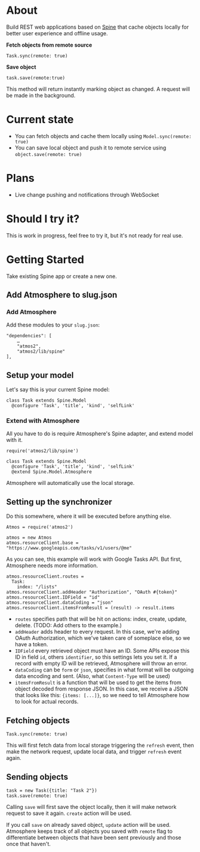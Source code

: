 # About

Build REST web applications based on [Spine](http://spinejs.com/) that cache objects locally for better user experience and offline usage.

**Fetch objects from remote source**

    Task.sync(remote: true)
    
**Save object**

    task.save(remote:true)
    
This method will return instantly marking object as changed. A request will be made in the background.

# Current state

- You can fetch objects and cache them locally using `Model.sync(remote: true)`
- You can save local object and push it to remote service using `object.save(remote: true)`

# Plans

- Live change pushing and notifications through WebSocket

# Should I try it?

This is work in progress, feel free to try it, but it's not ready for real use.

# Getting Started

Take existing Spine app or create a new one.

## Add Atmosphere to slug.json

### Add Atmosphere

Add these modules to your `slug.json`:

    "dependencies": [
		…
    	"atmos2",
    	"atmos2/lib/spine"
  	],

## Setup your model

Let's say this is your current Spine model:

    class Task extends Spine.Model
      @configure 'Task', 'title', 'kind', 'selfLink'

### Extend with Atmosphere

All you have to do is require Atmosphere's Spine adapter, and extend model with it.

    require('atmos2/lib/spine')
    
    class Task extends Spine.Model
      @configure 'Task', 'title', 'kind', 'selfLink'
      @extend Spine.Model.Atmosphere

Atmosphere will automatically use the local storage.

## Setting up the synchronizer

Do this somewhere, where it will be executed before anything else.

    Atmos = require('atmos2')
    
    atmos = new Atmos
    atmos.resourceClient.base = "https://www.googleapis.com/tasks/v1/users/@me"

As you can see, this example will work with Google Tasks API. But first, Atmosphere needs more information.

    atmos.resourceClient.routes =
      Task:
        index: "/lists"
    atmos.resourceClient.addHeader "Authorization", "OAuth #{token}"
    atmos.resourceClient.IDField = "id"
    atmos.resourceClient.dataCoding = "json"
    atmos.resourceClient.itemsFromResult = (result) -> result.items
    
* `routes` specifies path that will be hit on actions: index, create, update, delete. (TODO: Add others to the example.)
* `addHeader` adds header to every request. In this case, we're adding OAuth Authorization, which we've taken care of someplace else, so we have a token.
* `IDField` every retrieved object must have an ID. Some APIs expose this ID in field `id`, others `identifier`, so this settings lets you set it. If a record with empty ID will be retrieved, Atmosphere will throw an error.
* `dataCoding` can be `form` or `json`, specifies in what format will be outgoing data encoding and sent. (Also, what `Content-Type` will be used)
* `itemsFromResult` is a function that will be used to get the items from object decoded from response JSON. In this case, we receive a JSON that looks like this: `{items: [...]}`, so we need to tell Atmosphere how to look for actual records.


## Fetching objects

    Task.sync(remote: true)

This will first fetch data from local storage triggering the `refresh` event, then make the network request, update local data, and trigger `refresh` event again.

## Sending objects

    task = new Task({title: "Task 2"})
    task.save(remote: true)

Calling `save` will first save the object locally, then it will make network request to save it again. `create` action will be used.

If you call `save` on already saved object, `update` action will be used. Atmosphere keeps track of all objects you saved with `remote` flag to differentiate between objects that have been sent previously and those once that haven't. 
